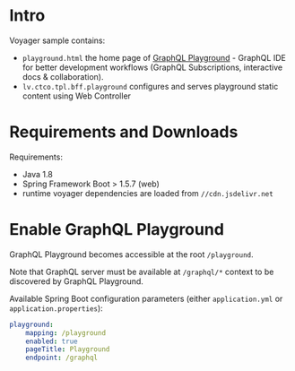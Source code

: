 # Intro

Voyager sample contains:
* `playground.html` the home page of [GraphQL Playground](https://github.com/graphcool/graphql-playground) - GraphQL IDE for better development workflows (GraphQL Subscriptions, interactive docs & collaboration).
* `lv.ctco.tpl.bff.playground` configures and serves playground static content using Web Controller

# Requirements and Downloads

Requirements:
  * Java 1.8
  * Spring Framework Boot > 1.5.7 (web)
  * runtime voyager dependencies are loaded from `//cdn.jsdelivr.net`

# Enable GraphQL Playground

GraphQL Playground becomes accessible at the root `/playground`.

Note that GraphQL server must be available at `/graphql/*` context to be discovered by GraphQL Playground.

Available Spring Boot configuration parameters (either `application.yml` or `application.properties`):
```yaml
playground:
    mapping: /playground
    enabled: true
    pageTitle: Playground
    endpoint: /graphql
```
